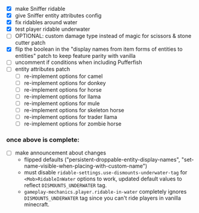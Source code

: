 - [x] make Sniffer ridable
- [x] give Sniffer entity attributes config
- [x] fix ridables around water
- [x] test player ridable underwater
- [ ] OPTIONAL: custom damage type instead of magic for scissors & stone cutter patch
- [x] flip the boolean in the "display names from item forms of entities to entities" patch to keep feature parity with vanilla
- [ ] uncomment if conditions when including Pufferfish
- [ ] entity attributes patch
  - [ ] re-implement options for camel
  - [ ] re-implement options for donkey
  - [ ] re-implement options for horse
  - [ ] re-implement options for llama
  - [ ] re-implement options for mule
  - [ ] re-implement options for skeleton horse
  - [ ] re-implement options for trader llama
  - [ ] re-implement options for zombie horse

### once above is complete:
- [ ] make announcement about changes
  - flipped defaults ("persistent-droppable-entity-display-names", "set-name-visible-when-placing-with-custom-name")
  - must disable `ridable-settings.use-dismounts-underwater-tag` for `<Mob>RidableInWater` options to work, updated default values to reflect `DISMOUNTS_UNDERWATER` tag.
  - `gameplay-mechanics.player.ridable-in-water` completely ignores `DISMOUNTS_UNDERWATER` tag since you can't ride players in vanilla minecraft.
